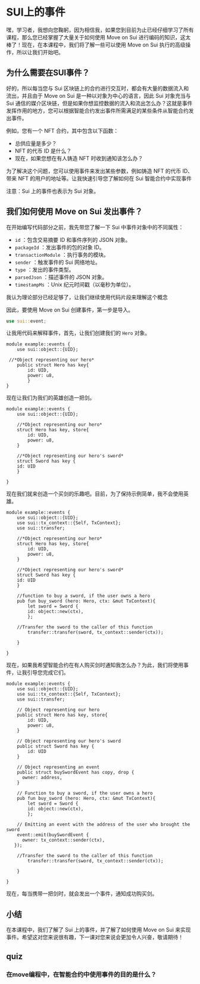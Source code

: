 # SUI上的事件

嘿，学习者，我想向您鞠躬，因为相信我，如果您到目前为止已经仔细学习了所有课程，那么您已经掌握了大量关于如何使用 Move on Sui 进行编码的知识，这太棒了！现在，在本课程中，我们将了解一些可以使用 Move on Sui 执行的高级操作，所以让我们开始吧。

## 为什么需要在SUI事件？

好的，所以每当您与 Sui 区块链上的合约进行交互时，都会有大量的数据流入和流出，并且由于 Move on Sui 是一种以对象为中心的语言，因此 Sui 对象充当与 Sui 通信的媒介区块链，但是如果你想监控数据的流入和流出怎么办？这就是事件发挥作用的地方，您可以根据智能合约发出事件所需满足的某些条件从智能合约发出事件。

例如，您有一个 NFT 合约，其中包含以下函数：

- 总供应量是多少？
- NFT 的代币 ID 是什么？
- 现在，如果您想在有人铸造 NFT 时收到通知该怎么办？

为了解决这个问题，您可以使用事件来发出某些参数，例如铸造 NFT 的代币 ID、带来 NFT 的用户的地址等。让我快速引导您了解如何在 Sui 智能合约中实现事件

注意：Sui 上的事件也表示为 Sui 对象。

## 我们如何使用 Move on Sui 发出事件？

在开始编写代码部分之前，我先带您了解一下 Sui 中事件对象中的不同属性：

- `id` ：包含交易摘要 ID 和事件序列的 JSON 对象。
- `packageId` ：发出事件的包的对象 ID。
- `transactionModule` ：执行事务的模块。
- `sender` ：触发事件的 Sui 网络地址。
- `type` ：发出的事件类型。
- `parsedJson` ：描述事件的 JSON 对象。
- `timestampMs` ：Unix 纪元时间戳（以毫秒为单位）。

我认为理论部分已经足够了，让我们继续使用代码片段来理解这个概念

因此，要使用 Move on Sui 创建事件，第一步是导入。

```rust
use sui::event;
```

让我用代码来解释事件，首先，让我们创建我们的 `Hero` 对象。

```move
module example::events {
	use sui::object::{UID};

 //*Object representing our hero*
	public struct Hero has key{
		id: UID,
		power: u8,
		}
}
```

现在让我们为我们的英雄创造一把剑。

```move
module example::events {
	use sui::object::{UID};
 
	//*Object representing our hero*
	struct Hero has key, store{
		id: UID,
		power: u8,
	}
	 
	//*Object representing our hero's sword*
	struct Sword has key {
	id: UID
	}

}
```

现在我们就来创造一个买剑的乐趣吧。目前，为了保持示例简单，我不会使用英雄。

```move
module example::events {
	use sui::object::{UID};
	use sui::tx_context::{Self, TxContext};
	use sui::transfer;
 
	//*Object representing our hero*
	struct Hero has key, store{
		id: UID,
		power: u8,
	}
	 
	//*Object representing our hero's sword*
	struct Sword has key {
	id: UID
	}

	//function to buy a sword, if the user owns a hero
	pub fun buy_sword (hero: Hero, ctx: &mut TxContext){
		let sword = Sword {
		id: object::new(ctx),
		};
		
	//Transfer the sword to the caller of this function
		transfer::transfer(sword, tx_context::sender(ctx));

	} 

}
```

现在，如果我希望智能合约在有人购买剑时通知我怎么办？为此，我们将使用事件，让我引导您完成它们。

```move
module example::events {
	use sui::object::{UID};
	use sui::tx_context::{Self, TxContext};
	use sui::transfer;
 
	// Object representing our hero
	public struct Hero has key, store{
		id: UID,
		power: u8,
	}
	 
	// Object representing our hero's sword
	public struct Sword has key {
		id: UID
	}
	
	// Object representing an event
	public struct buySwordEvent has copy, drop {
	  owner: address,
	}

	// Function to buy a sword, if the user owns a hero
	pub fun buy_sword (hero: Hero, ctx: &mut TxContext){
		let sword = Sword {
		id: object::new(ctx),
		};
		
	// Emitting an event with the address of the user who brought the sword
	event::emit(buySwordEvent {
      owner: tx_context::sender(ctx),
   });

	//Transfer the sword to the caller of this function
		transfer::transfer(sword, tx_context::sender(ctx));

	} 

}
```

现在，每当携带一把剑时，就会发出一个事件，通知成功购买剑。

## 小结

在本课程中，我们了解了 Sui 上的事件，并了解了如何使用 Move on Sui 来实现事件。希望这对您来说很有趣，下一课对您来说会更加令人兴奋，敬请期待！

## quiz

### 在move编程中，在智能合约中使用事件的目的是什么？